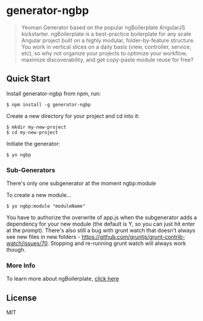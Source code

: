 # generator-ngbp

> Yeoman Generator based on the popular ngBoilerplate AngularJS kickstarter.  ngBoilerplate is a best-practice boilerplate for any scale Angular project built on a highly modular, folder-by-feature structure.  You work in vertical slices on a daily basis (view, controller, service, etc), so why not organize your projects to optimize your workflow, maximize discoverability, and get copy-paste module reuse for free?


## Quick Start

Install generator-ngbp from npm, run:

```
$ npm install -g generator-ngbp
```

Create a new directory for your project and cd into it:

```
$ mkdir my-new-project
$ cd my-new-project
```

Initiate the generator:

```
$ yo ngbp
```

### Sub-Generators

There's only one subgenerator at the moment
    ngbp:module

To create a new module...

```
$ yo ngbp:module "moduleName"
```

You have to authorize the overwrite of app.js when the subgenerator adds a dependency for your new module (the default is Y, so you can just hit enter at the prompt).
There's also still a bug with grunt watch that doesn't always see new files in new folders - https://github.com/gruntjs/grunt-contrib-watch/issues/70. Stopping and
re-running grunt watch will always work though.

### More Info

To learn more about ngBoilerplate, [click here](https://github.com/ngbp/ngbp)



## License

MIT
